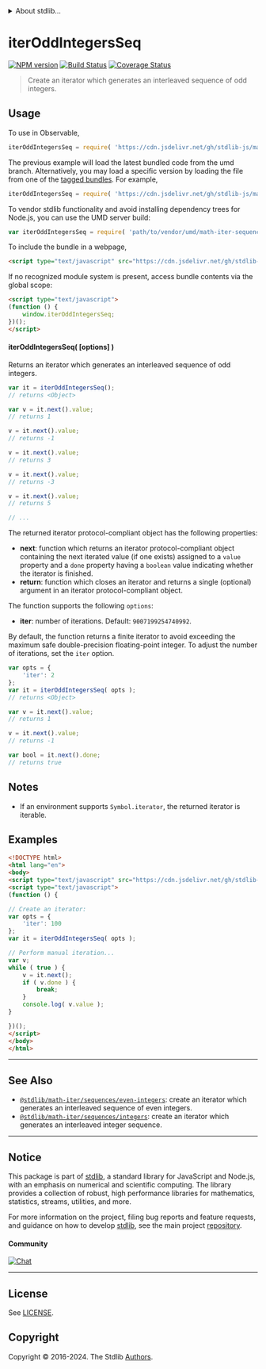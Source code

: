 <!--

@license Apache-2.0

Copyright (c) 2020 The Stdlib Authors.

Licensed under the Apache License, Version 2.0 (the "License");
you may not use this file except in compliance with the License.
You may obtain a copy of the License at

   http://www.apache.org/licenses/LICENSE-2.0

Unless required by applicable law or agreed to in writing, software
distributed under the License is distributed on an "AS IS" BASIS,
WITHOUT WARRANTIES OR CONDITIONS OF ANY KIND, either express or implied.
See the License for the specific language governing permissions and
limitations under the License.

-->


<details>
  <summary>
    About stdlib...
  </summary>
  <p>We believe in a future in which the web is a preferred environment for numerical computation. To help realize this future, we've built stdlib. stdlib is a standard library, with an emphasis on numerical and scientific computation, written in JavaScript (and C) for execution in browsers and in Node.js.</p>
  <p>The library is fully decomposable, being architected in such a way that you can swap out and mix and match APIs and functionality to cater to your exact preferences and use cases.</p>
  <p>When you use stdlib, you can be absolutely certain that you are using the most thorough, rigorous, well-written, studied, documented, tested, measured, and high-quality code out there.</p>
  <p>To join us in bringing numerical computing to the web, get started by checking us out on <a href="https://github.com/stdlib-js/stdlib">GitHub</a>, and please consider <a href="https://opencollective.com/stdlib">financially supporting stdlib</a>. We greatly appreciate your continued support!</p>
</details>

# iterOddIntegersSeq

[![NPM version][npm-image]][npm-url] [![Build Status][test-image]][test-url] [![Coverage Status][coverage-image]][coverage-url] <!-- [![dependencies][dependencies-image]][dependencies-url] -->

> Create an iterator which generates an interleaved sequence of odd integers.

<!-- Section to include introductory text. Make sure to keep an empty line after the intro `section` element and another before the `/section` close. -->

<section class="intro">

</section>

<!-- /.intro -->

<!-- Package usage documentation. -->



<section class="usage">

## Usage

To use in Observable,

```javascript
iterOddIntegersSeq = require( 'https://cdn.jsdelivr.net/gh/stdlib-js/math-iter-sequences-odd-integers@umd/browser.js' )
```
The previous example will load the latest bundled code from the umd branch. Alternatively, you may load a specific version by loading the file from one of the [tagged bundles](https://github.com/stdlib-js/math-iter-sequences-odd-integers/tags). For example,

```javascript
iterOddIntegersSeq = require( 'https://cdn.jsdelivr.net/gh/stdlib-js/math-iter-sequences-odd-integers@v0.2.2-umd/browser.js' )
```

To vendor stdlib functionality and avoid installing dependency trees for Node.js, you can use the UMD server build:

```javascript
var iterOddIntegersSeq = require( 'path/to/vendor/umd/math-iter-sequences-odd-integers/index.js' )
```

To include the bundle in a webpage,

```html
<script type="text/javascript" src="https://cdn.jsdelivr.net/gh/stdlib-js/math-iter-sequences-odd-integers@umd/browser.js"></script>
```

If no recognized module system is present, access bundle contents via the global scope:

```html
<script type="text/javascript">
(function () {
    window.iterOddIntegersSeq;
})();
</script>
```

#### iterOddIntegersSeq( \[options] )

Returns an iterator which generates an interleaved sequence of odd integers.

```javascript
var it = iterOddIntegersSeq();
// returns <Object>

var v = it.next().value;
// returns 1

v = it.next().value;
// returns -1

v = it.next().value;
// returns 3

v = it.next().value;
// returns -3

v = it.next().value;
// returns 5

// ...
```

The returned iterator protocol-compliant object has the following properties:

-   **next**: function which returns an iterator protocol-compliant object containing the next iterated value (if one exists) assigned to a `value` property and a `done` property having a `boolean` value indicating whether the iterator is finished.
-   **return**: function which closes an iterator and returns a single (optional) argument in an iterator protocol-compliant object.

The function supports the following `options`:

-   **iter**: number of iterations. Default: `9007199254740992`.

By default, the function returns a finite iterator to avoid exceeding the maximum safe double-precision floating-point integer. To adjust the number of iterations, set the `iter` option.

```javascript
var opts = {
    'iter': 2
};
var it = iterOddIntegersSeq( opts );
// returns <Object>

var v = it.next().value;
// returns 1

v = it.next().value;
// returns -1

var bool = it.next().done;
// returns true
```

</section>

<!-- /.usage -->

<!-- Package usage notes. Make sure to keep an empty line after the `section` element and another before the `/section` close. -->

<section class="notes">

## Notes

-   If an environment supports `Symbol.iterator`, the returned iterator is iterable.

</section>

<!-- /.notes -->

<!-- Package usage examples. -->

<section class="examples">

## Examples

<!-- eslint no-undef: "error" -->

```html
<!DOCTYPE html>
<html lang="en">
<body>
<script type="text/javascript" src="https://cdn.jsdelivr.net/gh/stdlib-js/math-iter-sequences-odd-integers@umd/browser.js"></script>
<script type="text/javascript">
(function () {

// Create an iterator:
var opts = {
    'iter': 100
};
var it = iterOddIntegersSeq( opts );

// Perform manual iteration...
var v;
while ( true ) {
    v = it.next();
    if ( v.done ) {
        break;
    }
    console.log( v.value );
}

})();
</script>
</body>
</html>
```

</section>

<!-- /.examples -->

<!-- Section to include cited references. If references are included, add a horizontal rule *before* the section. Make sure to keep an empty line after the `section` element and another before the `/section` close. -->

<section class="references">

</section>

<!-- /.references -->

<!-- Section for related `stdlib` packages. Do not manually edit this section, as it is automatically populated. -->

<section class="related">

* * *

## See Also

-   <span class="package-name">[`@stdlib/math-iter/sequences/even-integers`][@stdlib/math/iter/sequences/even-integers]</span><span class="delimiter">: </span><span class="description">create an iterator which generates an interleaved sequence of even integers.</span>
-   <span class="package-name">[`@stdlib/math-iter/sequences/integers`][@stdlib/math/iter/sequences/integers]</span><span class="delimiter">: </span><span class="description">create an iterator which generates an interleaved integer sequence.</span>

</section>

<!-- /.related -->

<!-- Section for all links. Make sure to keep an empty line after the `section` element and another before the `/section` close. -->


<section class="main-repo" >

* * *

## Notice

This package is part of [stdlib][stdlib], a standard library for JavaScript and Node.js, with an emphasis on numerical and scientific computing. The library provides a collection of robust, high performance libraries for mathematics, statistics, streams, utilities, and more.

For more information on the project, filing bug reports and feature requests, and guidance on how to develop [stdlib][stdlib], see the main project [repository][stdlib].

#### Community

[![Chat][chat-image]][chat-url]

---

## License

See [LICENSE][stdlib-license].


## Copyright

Copyright &copy; 2016-2024. The Stdlib [Authors][stdlib-authors].

</section>

<!-- /.stdlib -->

<!-- Section for all links. Make sure to keep an empty line after the `section` element and another before the `/section` close. -->

<section class="links">

[npm-image]: http://img.shields.io/npm/v/@stdlib/math-iter-sequences-odd-integers.svg
[npm-url]: https://npmjs.org/package/@stdlib/math-iter-sequences-odd-integers

[test-image]: https://github.com/stdlib-js/math-iter-sequences-odd-integers/actions/workflows/test.yml/badge.svg?branch=v0.2.2
[test-url]: https://github.com/stdlib-js/math-iter-sequences-odd-integers/actions/workflows/test.yml?query=branch:v0.2.2

[coverage-image]: https://img.shields.io/codecov/c/github/stdlib-js/math-iter-sequences-odd-integers/main.svg
[coverage-url]: https://codecov.io/github/stdlib-js/math-iter-sequences-odd-integers?branch=main

<!--

[dependencies-image]: https://img.shields.io/david/stdlib-js/math-iter-sequences-odd-integers.svg
[dependencies-url]: https://david-dm.org/stdlib-js/math-iter-sequences-odd-integers/main

-->

[chat-image]: https://img.shields.io/gitter/room/stdlib-js/stdlib.svg
[chat-url]: https://app.gitter.im/#/room/#stdlib-js_stdlib:gitter.im

[stdlib]: https://github.com/stdlib-js/stdlib

[stdlib-authors]: https://github.com/stdlib-js/stdlib/graphs/contributors

[umd]: https://github.com/umdjs/umd
[es-module]: https://developer.mozilla.org/en-US/docs/Web/JavaScript/Guide/Modules

[deno-url]: https://github.com/stdlib-js/math-iter-sequences-odd-integers/tree/deno
[deno-readme]: https://github.com/stdlib-js/math-iter-sequences-odd-integers/blob/deno/README.md
[umd-url]: https://github.com/stdlib-js/math-iter-sequences-odd-integers/tree/umd
[umd-readme]: https://github.com/stdlib-js/math-iter-sequences-odd-integers/blob/umd/README.md
[esm-url]: https://github.com/stdlib-js/math-iter-sequences-odd-integers/tree/esm
[esm-readme]: https://github.com/stdlib-js/math-iter-sequences-odd-integers/blob/esm/README.md
[branches-url]: https://github.com/stdlib-js/math-iter-sequences-odd-integers/blob/main/branches.md

[stdlib-license]: https://raw.githubusercontent.com/stdlib-js/math-iter-sequences-odd-integers/main/LICENSE

<!-- <related-links> -->

[@stdlib/math/iter/sequences/even-integers]: https://github.com/stdlib-js/math-iter-sequences-even-integers/tree/umd

[@stdlib/math/iter/sequences/integers]: https://github.com/stdlib-js/math-iter-sequences-integers/tree/umd

<!-- </related-links> -->

</section>

<!-- /.links -->
